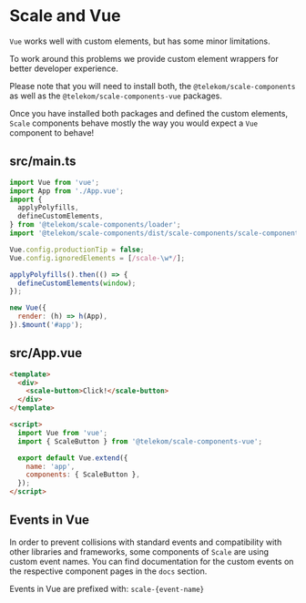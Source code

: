 # Scale and Vue

`Vue` works well with custom elements, but has some minor limitations.

To work around this problems we provide custom element wrappers for better developer experience.

Please note that you will need to install both, the `@telekom/scale-components` as well as the `@telekom/scale-components-vue` packages.

Once you have installed both packages and defined the custom elements, `Scale` components behave mostly the way you would expect a `Vue` component to behave!

## src/main.ts

```javascript
import Vue from 'vue';
import App from './App.vue';
import {
  applyPolyfills,
  defineCustomElements,
} from '@telekom/scale-components/loader';
import '@telekom/scale-components/dist/scale-components/scale-components.css';

Vue.config.productionTip = false;
Vue.config.ignoredElements = [/scale-\w*/];

applyPolyfills().then(() => {
  defineCustomElements(window);
});

new Vue({
  render: (h) => h(App),
}).$mount('#app');
```

## src/App.vue

```html
<template>
  <div>
    <scale-button>Click!</scale-button>
  </div>
</template>

<script>
  import Vue from 'vue';
  import { ScaleButton } from '@telekom/scale-components-vue';

  export default Vue.extend({
    name: 'app',
    components: { ScaleButton },
  });
</script>
```

## Events in Vue

In order to prevent collisions with standard events and compatibility with other libraries and frameworks,
some components of `Scale` are using custom event names. You can find documentation for the custom events on the respective component pages in the `docs` section.

Events in Vue are prefixed with: `scale-{event-name}`
